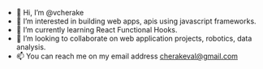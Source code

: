 - 👋 Hi, I’m @vcherake
- 👀 I’m interested in building web apps, apis using javascript frameworks.
- 🌱 I’m currently learning React Functional Hooks.
- 💞️ I’m looking to collaborate on web application projects, robotics, data analysis.
- 📫 You can reach me on my email address cherakeval@gmail.com

<!---
vcherake/vcherake is a ✨ special ✨ repository because its `README.md` (this file) appears on your GitHub profile.
You can click the Preview link to take a look at your changes.
--->
